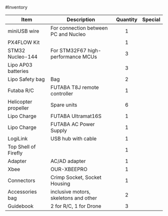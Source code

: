 #Inventory

| Item | Description | Quantity | Special |
| ---- | ----------- | :------: | ---- |
| miniUSB wire |For connection between PC and Nucleo | 1 |  |
| PX4FLOW Kit |  | 1 |  |
|STM32 Nucleo-144 |For STM32F67 high-performance MCUs |3||
|Lipo AP03 batteries| |  3|  |
|Lipo Safety bag |Bag |2||
|Futaba R/C |FUTABA T8J remote controller| 1| |
|Helicopter propeller| Spare units |6||
|Lipo Charge| FUTABA Ultramat16S| 1| |
|Lipo Charge| FUTABA AC Power Supply| 1| |
|LogiLink| USB hub with cable| 1| |
|Top Shell of Firefly| |1||
|Adapter| AC/AD adapter| 1| |
|Xbee| OUR-XBEEPRO| 1| |
|Connectors| Crimp Socket, Socket Housing| 1| |
|Accessories bag| inclusive motors, skeletons and other| 2| |
|Guidebook| 2 for R/C, 1 for Drone| 3| |